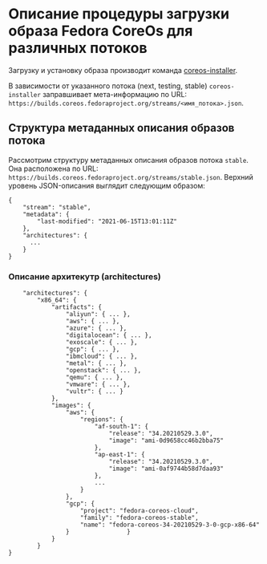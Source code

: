 # Описание процедуры загрузки образа Fedora CoreOs для различных потоков

Загрузку и установку образа производит команда [coreos-installer](https://github.com/coreos/coreos-installer).

В зависимости от указанного потока (next, testing, stable) `coreos-installer` заправшивает мета-информацию по URL:
`https://builds.coreos.fedoraproject.org/streams/<имя_потока>.json`.

## Структура метаданных описания образов потока

Рассмотрим структуру метаданных описания образов потока `stable`.
Она расположена по URL: `https://builds.coreos.fedoraproject.org/streams/stable.json`.
Верхний уровень JSON-описания выглядит следующим образом:
```
{
    "stream": "stable",
    "metadata": {
        "last-modified": "2021-06-15T13:01:11Z"
    },
    "architectures": {
      ...
    }
}
```
### Описание архитекутр (architectures)

```
    "architectures": {
        "x86_64": {
            "artifacts": {
                "aliyun": { ... },
                "aws": { ... },
                "azure": { ... },
                "digitalocean": { ... },
                "exoscale": { ... },
                "gcp": { ... },
                "ibmcloud": { ... },
                "metal": { ... },
                "openstack": { ... },
                "qemu": { ... },
                "vmware": { ... },
                "vultr": { ... }
            },
            "images": {
                "aws": {
                    "regions": {
                        "af-south-1": {
                            "release": "34.20210529.3.0",
                            "image": "ami-0d9658cc46b2bba75"
                        },
                        "ap-east-1": {
                            "release": "34.20210529.3.0",
                            "image": "ami-0af9744b58d7daa93"
                        },
                        ...
                    }
                },
                "gcp": {
                    "project": "fedora-coreos-cloud",
                    "family": "fedora-coreos-stable",
                    "name": "fedora-coreos-34-20210529-3-0-gcp-x86-64"
                }                }
            }
        }
}
```



